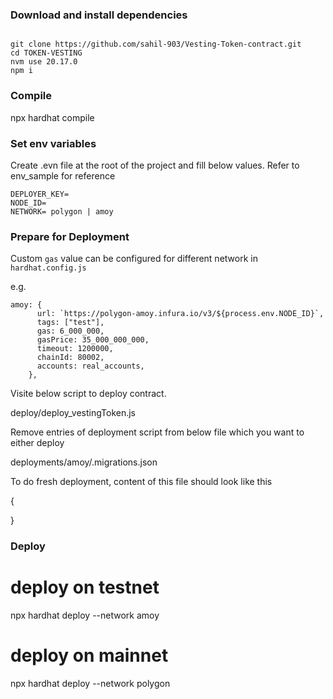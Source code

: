 ### Download and install dependencies
```

git clone https://github.com/sahil-903/Vesting-Token-contract.git
cd TOKEN-VESTING
nvm use 20.17.0
npm i
```

### Compile


npx hardhat compile


### Set env variables
Create .evn file at the root of the project and fill below values. Refer to env_sample for reference
```
DEPLOYER_KEY=
NODE_ID=
NETWORK= polygon | amoy
```

### Prepare for Deployment

Custom `gas` value can be configured for different network in `hardhat.config.js`

e.g.
```
amoy: {
      url: `https://polygon-amoy.infura.io/v3/${process.env.NODE_ID}`,
      tags: ["test"],
      gas: 6_000_000,
      gasPrice: 35_000_000_000,
      timeout: 1200000,
      chainId: 80002,
      accounts: real_accounts,
    },

```


Visite below script to deploy contract.

deploy/deploy_vestingToken.js





Remove entries of deployment script from below file which you want to either deploy 


deployments/amoy/.migrations.json




To do fresh deployment, content of this file should look like this


{

}


### Deploy


# deploy on testnet
npx hardhat deploy --network amoy

# deploy on mainnet
npx hardhat deploy --network polygon
